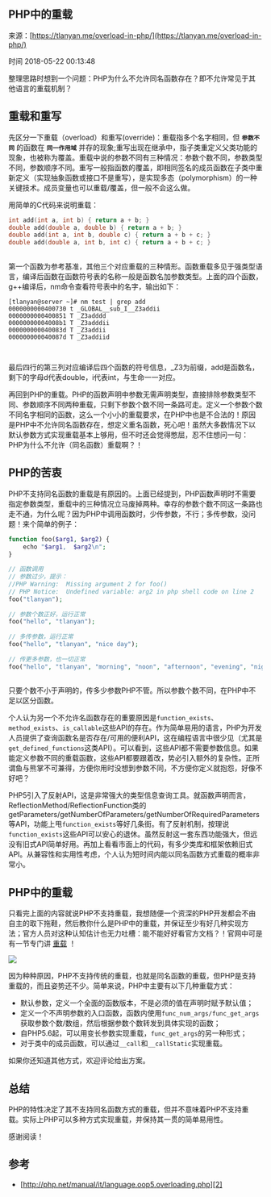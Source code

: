 ## PHP中的重载

来源：[https://tlanyan.me/overload-in-php/](https://tlanyan.me/overload-in-php/)

时间 2018-05-22 00:13:48

 
整理思路时想到一个问题：PHP为什么不允许同名函数存在？即不允许常见于其他语言的重载机制？
 
## 重载和重写
 
先区分一下重载（overload）和重写(override)：重载指多个名字相同，但 **`参数不同`**  的函数在 **`同一作用域`**  并存的现象;重写出现在继承中，指子类重定义父类功能的现象，也被称为覆盖。重载中说的参数不同有三种情况：参数个数不同，参数类型不同，参数顺序不同。重写一般指函数的覆盖，即相同签名的成员函数在子类中重新定义（实现抽象函数或接口不是重写），是实现多态（polymorphism）的一种关键技术。成员变量也可以重载/覆盖，但一般不会这么做。
 
用简单的C代码来说明重载：
 
```c
int add(int a, int b) { return a + b; }
double add(double a, double b) { return a + b; }
double add(int a, int b, double c) { return a + b + c; }
double add(double a, int b, int c) { return a + b + c; }
 


```
 
第一个函数为参考基准，其他三个对应重载的三种情形。函数重载多见于强类型语言，编译后函数在函数符号表的名称一般是函数名加参数类型。上面的四个函数，g++编译后，nm命令查看符号表中的名字，输出如下：
 
``` 
[tlanyan@server ~]# nm test | grep add
0000000000400730 t _GLOBAL__sub_I__Z3addii
0000000000400851 T _Z3adddd
00000000004008b1 T _Z3adddii
000000000040083d T _Z3addii
000000000040087d T _Z3addiid
 


```
 
最后四行的第三列对应编译后四个函数的符号信息，_Z3为前缀，add是函数名，剩下的字母d代表double，i代表int，与生命一一对应。
 
再回到PHP的重载。PHP的函数声明中参数无需声明类型，直接排除参数类型不同、参数顺序不同两种重载，只剩下参数个数不同一条路可走。定义一个参数个数不同名字相同的函数，这么一个小小的重载要求，在PHP中也是不合法的！原因是PHP中不允许同名函数存在，想定义重名函数，死心吧！虽然大多数情况下以默认参数方式实现重载基本上够用，但不时还会觉得憋屈，忍不住想问一句：PHP为什么不允许（同名函数）重载啊？！
 
## PHP的苦衷
 
PHP不支持同名函数的重载是有原因的。上面已经提到，PHP函数声明时不需要指定参数类型，重载中的三种情况立马废掉两种。幸存的参数个数不同这一条路也走不通，为什么呢？因为PHP中调用函数时，少传参数，不行；多传参数，没问题！来个简单的例子：
 
```php
function foo($arg1, $arg2) {
    echo "$arg1,  $arg2\n";
}
 
// 函数调用
// 参数过少，提示：
//PHP Warning:  Missing argument 2 for foo()
// PHP Notice:  Undefined variable: arg2 in php shell code on line 2
foo("tlanyan");
 
// 参数个数正好，运行正常
foo("hello", "tlanyan");
 
// 多传参数，运行正常
foo("hello", "tlanyan", "nice day");
 
// 传更多参数，也一切正常
foo("hello", "tlanyan", "morning", "noon", "afternoon", "evening", "night");
 


```
 
只要个数不小于声明的，传多少参数PHP不管。所以参数个数不同，在PHP中不足以区分函数。
 
个人认为另一个不允许名函数存在的重要原因是`function_exists`、`method_exists`、`is_callable`这些API的存在。作为简单易用的语言，PHP为开发人员提供了查询函数名是否存在/可用的便利API，这在编程语言中很少见（尤其是`get_defined_functions`这类API）。可以看到，这些API都不需要参数信息。如果能定义参数不同的重载函数，这些API都要跟着改，势必引入额外的复杂性。正所谓鱼与熊掌不可兼得，方便你用时没想到参数不同，不方便你定义就抱怨，好像不好吧？
 
PHP5引入了反射API，这是非常强大的类型信息查询工具。就函数声明而言，ReflectionMethod/ReflectionFunction类的getParameters/getNumberOfParameters/getNumberOfRequiredParameters等API，功能上甩`function_exists`等好几条街。有了反射机制，按理说`function_exists`这些API可以安心的退休。虽然反射这一套东西功能强大，但远没有旧式API简单好用。再加上看看市面上的代码，有多少类库和框架依赖旧式API。从兼容性和实用性考虑，个人认为短时间内能以同名函数方式重载的概率非常小。
 
## PHP中的重载
 
只看完上面的内容就说PHP不支持重载，我想随便一个资深的PHP开发都会不由自主的取下拖鞋，然后教你什么是PHP中的重载，并保证至少有好几种实现方法；官方人员对这种认知估计也无力吐槽：能不能好好看官方文档？！官网中可是有一节专门讲 [重载][1] ！
 
![][0]
 
因为种种原因，PHP不支持传统的重载，也就是同名函数的重载，但PHP是支持重载的，而且姿势还不少。简单来说，PHP中主要有以下几种重载方式：
 
 
* 默认参数，定义一个全面的函数版本，不是必须的值在声明时赋予默认值； 
* 定义一个不声明参数的入口函数，函数内使用`func_num_args/func_get_args`获取参数个数/数组，然后根据参数个数转发到具体实现的函数；  
* 自PHP5.6起，可以用变长参数实现重载，`func_get_args`的另一种形式；  
* 对于类中的成员函数，可以通过`__call`和`__callStatic`实现重载。  
 
 
如果你还知道其他方式，欢迎评论给出方案。
 
## 总结
 
PHP的特性决定了其不支持同名函数方式的重载，但并不意味着PHP不支持重载。实际上PHP可以多种方式实现重载，并保持其一贯的简单易用性。
 
感谢阅读！
 
## 参考
 
 
* [http://php.net/manual/it/language.oop5.overloading.php][2]  
 
 


[1]: http://php.net/manual/it/language.oop5.overloading.php
[2]: http://php.net/manual/it/language.oop5.overloading.php
[0]: https://img2.tuicool.com/Z3aIVfI.jpg 